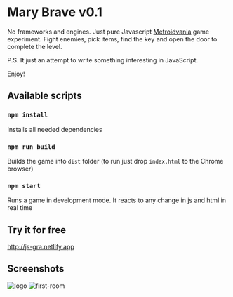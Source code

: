 # Mary Brave v0.1
No frameworks and engines. Just pure Javascript [Metroidvania](https://en.wikipedia.org/wiki/Metroidvania) game experiment. Fight enemies, pick items, find the key and open the door to complete the level.

P.S. It just an attempt to write something interesting in JavaScript.

Enjoy!

## Available scripts

### `npm install`
Installs all needed dependencies

### `npm run build`
Builds the game into `dist` folder (to run just drop `index.html` to the Chrome browser)

### `npm start`
Runs a game in development mode. It reacts to any change in js and html in real time

## Try it for free
http://js-gra.netlify.app

## Screenshots
![logo](https://github.com/tmptrash/gra/blob/main/screenshots/logo.png)
![first-room](https://github.com/tmptrash/gra/blob/main/screenshots/room.png)
